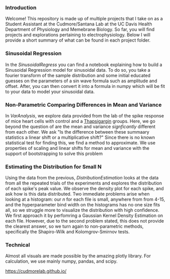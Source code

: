 ### Introduction 
Welcome! This repository is made up of multiple projects that I take on as a Student Assistant at the Cudmore/Santana Lab at the UC Davis Health Department 
of Physiology and Memebrane Biology. So far, you will find projects and explorations pertaining to electrophysiology. Below I will provide a short summary of what can be
found in each project folder. 

### Sinusoidal Regression
In the *SinusoidalRegress* you can find a notebook explaining how to build a Sinusoidal Regression model for sinusoidal data. To do so, you take a fourier transform of the sample distribution and some initial educated guesses on the parameters of a sin wave formula such as amplitude and offset. After, you can then convert it into a formula in numpy which will be fit to your data to model your sinusoidal data. 

### Non-Parametric Comparing Differences in Mean and Variance
In *VarAnalysis*, we explore data provided from the lab of the spike response of mice heart cells with control and a [Thapsigargin](https://en.wikipedia.org/wiki/Thapsigargin) groups. Here, we go beyond the question of are the mean and variance *signficantly* different from each other. We ask "Is the difference between these summaary statistics a linear shift or a multiplicative shift?" Since there is no known statistical test for finding this, we find a method to approximate. We use properties of scaling and linear shifts for mean and variance with the support of bootstrapping to solve this problem

### Estimating the Distribution for Small N
Using the data from the previous, *DistributionEstimation* looks at the data from all the repeated trials of the experiments and explores the distribution of each spike's peak value. We observe the density plot for each spike, and ask how is this data distributed. Two immediate problems arise when looking at a histogram: our $n$ for each file is small, anywhere from from 4-15, and the hyperparameter bind width on the histograms has no one size fits all, so we struggle more to visualize the distribution with high confidence. We first approach it by perfomring a Gaussian Kernel Density Estimation on each file. However, due to the second problem stated, this does not provide the clearest answer, so we turn again to non-parametric methods, specifically the Shapiro-Wilk and Kolomgrov-Smirnov tests. 

### Technical
Almost all visuals are made possible by the amazing plotly library. For calculation, we use mainly numpy, pandas, and scipy. 

https://cudmorelab.github.io/
